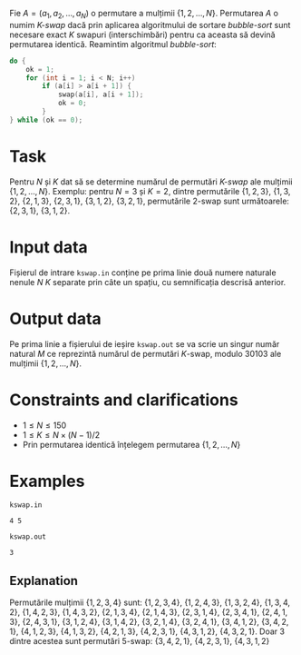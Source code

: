 Fie $A = (a_1, a_2, \ldots, a_N)$ o permutare a mulțimii $\{1, 2, \ldots, N\}$.
Permutarea $A$ o numim *$K$-swap* dacă prin aplicarea algoritmului de sortare *bubble-sort* sunt necesare exact $K$ swapuri (interschimbări) pentru ca aceasta să devină permutarea identică.
Reamintim algoritmul *bubble-sort*:

```cpp
do {
    ok = 1;
    for (int i = 1; i < N; i++)
        if (a[i] > a[i + 1]) {
            swap(a[i], a[i + 1]);
            ok = 0;
        }
} while (ok == 0);
```

# Task

Pentru $N$ și $K$ dat să se determine numărul de permutări *$K$-swap* ale mulțimii $\{1, 2, \ldots, N\}$.
Exemplu: pentru $N = 3$ și $K = 2$, dintre permutările $\{1, 2, 3\}$, $\{1, 3, 2\}$, $\{2, 1, 3\}$, $\{2, 3, 1\}$, $\{3, 1, 2\}$, $\{3, 2, 1\}$, permutările $2$-swap sunt următoarele: $\{2, 3, 1\}$, $\{3, 1, 2\}$.

# Input data

Fișierul de intrare `kswap.in` conține pe prima linie două numere naturale nenule $N \ K$ separate prin câte un spațiu, cu semnificația descrisă anterior.

# Output data

Pe prima linie a fișierului de ieșire `kswap.out` se va scrie un singur număr natural $M$ ce reprezintă numărul de permutări $K$-swap, modulo $30103$ ale mulțimii $\{1, 2, \ldots, N\}$.

# Constraints and clarifications

* $1 \leq N \leq 150$
* $1 \leq K \leq N \times (N - 1) / 2$
* Prin permutarea identică înțelegem permutarea $\{1, 2, \ldots, N\}$

# Examples

`kswap.in`
```
4 5
```

`kswap.out`
```
3
```

## Explanation

Permutările mulțimii $\{1, 2, 3, 4\}$ sunt: $\{1, 2, 3, 4\}$, $\{1, 2, 4, 3\}$, $\{1, 3, 2, 4\}$, $\{1, 3, 4, 2\}$, $\{1, 4, 2, 3\}$, $\{1, 4, 3, 2\}$, $\{2, 1, 3, 4\}$, $\{2, 1, 4, 3\}$, $\{2, 3, 1, 4\}$, $\{2, 3, 4, 1\}$, $\{2, 4, 1, 3\}$, $\{2, 4, 3, 1\}$, $\{3, 1, 2, 4\}$, $\{3, 1, 4, 2\}$, $\{3, 2, 1, 4\}$, $\{3, 2, 4, 1\}$, $\{3, 4, 1, 2\}$, $\{3, 4, 2, 1\}$, $\{4, 1, 2, 3\}$, $\{4, 1, 3, 2\}$, $\{4, 2, 1, 3\}$, $\{4, 2, 3, 1\}$, $\{4, 3, 1, 2\}$, $\{4, 3, 2, 1\}$.
Doar $3$ dintre acestea sunt permutări $5$-swap: $\{3, 4, 2, 1\}$, $\{4, 2, 3, 1\}$, $\{4, 3, 1, 2\}$